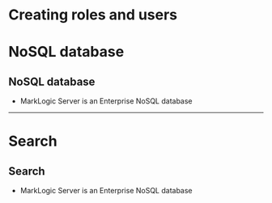 # Creating roles and users

# NoSQL database

## NoSQL database

* MarkLogic Server is an Enterprise NoSQL database


---


# Search

## Search

* MarkLogic Server is an Enterprise NoSQL database

